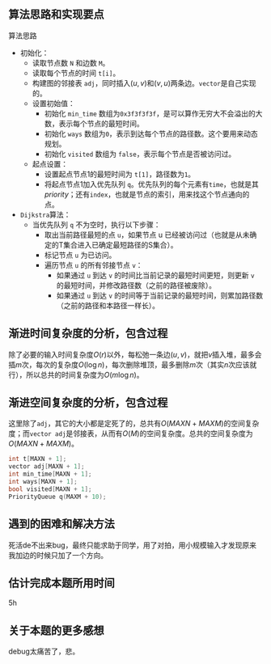 ## 算法思路和实现要点
算法思路
- 初始化：
  - 读取节点数 `N` 和边数 `M`。
  - 读取每个节点的时间 `t[i]`。
  - 构建图的邻接表 `adj`，同时插入$(u,v)$和$(v,u)$两条边。`vector`是自己实现的。
  - 设置初始值：
    - 初始化 `min_time` 数组为`0x3f3f3f3f`，是可以算作无穷大不会溢出的大数，表示每个节点的最短时间。
    - 初始化 `ways` 数组为`0`，表示到达每个节点的路径数。这个要用来动态规划。
    - 初始化 `visited` 数组为 `false`，表示每个节点是否被访问过。
  - 起点设置：
    - 设置起点节点1的最短时间为 `t[1]`，路径数为`1`。
    - 将起点节点1加入优先队列 `q`。优先队列的每个元素有`time`，也就是其$priority$；还有`index`，也就是节点的索引，用来找这个节点通向的点。  
- `Dijkstra`算法：
  - 当优先队列 `q` 不为空时，执行以下步骤：
    - 取出当前路径最短的点 `u`，如果节点 u 已经被访问过（也就是从未确定的T集合进入已确定最短路径的S集合）。
    - 标记节点 `u` 为已访问。
    - 遍历节点 `u` 的所有邻接节点 `v`：
        - 如果通过 `u` 到达 `v` 的时间比当前记录的最短时间更短，则更新 `v` 的最短时间，并修改路径数（之前的路径被废除）。
        - 如果通过 `u` 到达 `v` 的时间等于当前记录的最短时间，则累加路径数（之前的路径和本路径一样长）。
## 渐进时间复杂度的分析，包含过程
除了必要的输入时间复杂度$O(r)$以外，每松弛一条边$(u,v)$，就把$v$插入堆，最多会插$m$次，每次的复杂度$O(\log n)$，每次删除堆顶，最多删除$m$次（其实$n$次应该就行），所以总共的时间复杂度为$O(m\log n)$。
## 渐进空间复杂度的分析，包含过程
这里除了`adj`，其它的大小都是定死了的，总共有$O(MAXN+MAXM)$的空间复杂度；而`vector adj`是邻接表，从而有$O(M)$的空间复杂度。总共的空间复杂度为$O(MAXN+MAXM)$。
~~~cpp
int t[MAXN + 1];
vector adj[MAXN + 1];
int min_time[MAXN + 1];
int ways[MAXN + 1];
bool visited[MAXN + 1];
PriorityQueue q(MAXM + 10);
~~~
## 遇到的困难和解决方法
死活de不出来bug，最终只能求助于同学，用了对拍，用小规模输入才发现原来我加边的时候只加了一个方向。
## 估计完成本题所用时间
5h
## 关于本题的更多感想
debug太痛苦了，悲。